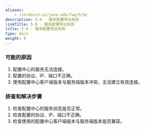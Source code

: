 ```yaml
---
aliases:
    - /zh/docs3-v2/java-sdk/faq/5/9/
description: 5-9 - 服务配置导出失败
linkTitle: 5-9 - 服务配置导出失败
title: 5-9 - 服务配置导出失败
type: docs
weight: 9
---
```



### 可能的原因

1. 配置中心的服务无法连接。
2. 配置的协议、IP、端口不正确。
3. 使用配置中心客户端版本与服务端版本冲突，无法建立有效连接。

### 排查和解决步骤

1. 检查配置中心的服务状态是否正常。
2. 检查配置的协议、IP、端口不正确。
3. 检查使用的配置中心客户端版本与服务端版本是否兼容。